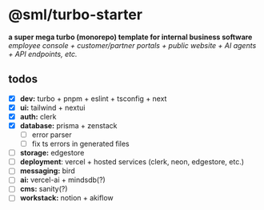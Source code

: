 # @sml/turbo-starter

**a super mega turbo (monorepo) template for internal business software**
\
*employee console + customer/partner portals + public website + AI agents + API endpoints, etc.*

## todos
- [x] **dev:** turbo + pnpm + eslint + tsconfig + next
- [x] **ui:** tailwind + nextui
- [x] **auth:** clerk
- [x] **database:** prisma + zenstack
  - [ ] error parser
  - [ ] fix ts errors in generated files
- [ ] **storage:** edgestore
- [ ] **deployment**: vercel + hosted services (clerk, neon, edgestore, etc.)
- [ ] **messaging:** bird
- [ ] **ai:** vercel-ai + mindsdb(?)
- [ ] **cms:** sanity(?)
- [ ] **workstack:** notion + akiflow